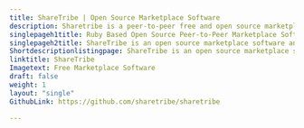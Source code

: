 ```yaml
---
title: ShareTribe | Open Source Marketplace Software
description: Sharetribe is a peer-to-peer free and open source marketplace platform that can be used for renting, selling, offering services, or giving things away for free.
singlepageh1title: Ruby Based Open Source Peer-to-Peer Marketplace Software
singlepageh2title: ShareTribe is an open source marketplace software and platform that takes you where you want to go. From idea to launch, profitability to growth and beyond.
Shortdescriptionlistingpage: ShareTribe is an open source marketplace software and platform that takes you where you want to go. From idea to launch, profitability to growth and beyond.
linktitle: ShareTribe
Imagetext: Free Marketplace Software
draft: false
weight: 1
layout: "single"
GithubLink: https://github.com/sharetribe/sharetribe

---
```


